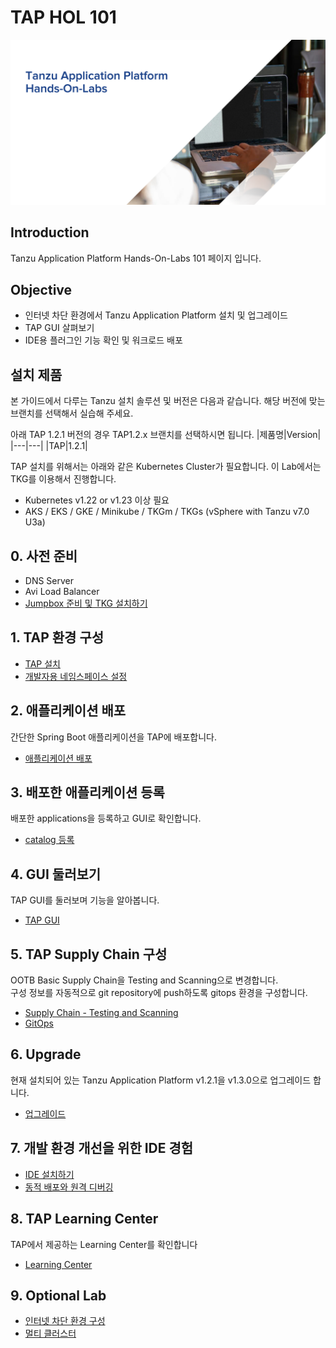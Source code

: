 # TAP HOL 101
![](./images/taphol_logo.png)

## Introduction
Tanzu Application Platform Hands-On-Labs 101 페이지 입니다.

## Objective
- 인터넷 차단 환경에서 Tanzu Application Platform 설치 및 업그레이드
- TAP GUI 살펴보기
- IDE용 플러그인 기능 확인 및 워크로드 배포

## 설치 제품
본 가이드에서 다루는 Tanzu 설치 솔루션 및 버전은 다음과 같습니다. 해당 버전에 맞는 브랜치를 선택해서 실습해 주세요. 

아래 TAP 1.2.1 버전의 경우 TAP1.2.x 브랜치를 선택하시면 됩니다.
|제품명|Version|
|---|---|
|TAP|1.2.1|

TAP 설치를 위해서는 아래와 같은 Kubernetes Cluster가 필요합니다. 이 Lab에서는 TKG를 이용해서 진행합니다.
- Kubernetes v1.22 or v1.23 이상 필요
- AKS / EKS / GKE / Minikube / TKGm / TKGs (vSphere with Tanzu v7.0 U3a)


## 0. 사전 준비
- DNS Server
- Avi Load Balancer
- [Jumpbox 준비 및 TKG 설치하기](./tap/jumpbox-prepare.md)

## 1. TAP 환경 구성
- [TAP 설치](./install/install-on-vsphere-hol.md)
- [개발자용 네임스페이스 설정](./install/dev-namespace.md)

## 2. 애플리케이션 배포
간단한 Spring Boot 애플리케이션을 TAP에 배포합니다.
- [애플리케이션 배포](./tap/app-deploy.md)

## 3. 배포한 애플리케이션 등록
배포한 applications을 등록하고 GUI로 확인합니다.
- [catalog 등록](./tap/catalog.md)

## 4. GUI 둘러보기
TAP GUI를 둘러보며 기능을 알아봅니다.
- [TAP GUI](./tap/gui.md)

## 5. TAP Supply Chain 구성
OOTB Basic Supply Chain을 Testing and Scanning으로 변경합니다.    
구성 정보를 자동적으로 git repository에 push하도록 gitops 환경을 구성합니다.
- [Supply Chain - Testing and Scanning](./tap/ootb-testing-and-scanning.md)
- [GitOps](./tap/gitops.md)

## 6. Upgrade
현재 설치되어 있는 Tanzu Application Platform v1.2.1을 v1.3.0으로 업그레이드 합니다.
- [업그레이드](./tap/upgrade.md)

## 7. 개발 환경 개선을 위한 IDE 경험
- [IDE 설치하기](./tap/ide.md)
- [동적 배포와 원격 디버깅](./tap/hotdeploy_debug.md)

## 8. TAP Learning Center
TAP에서 제공하는 Learning Center를 확인합니다
- [Learning Center](./tap/learning-center.md)

## 9. Optional Lab
- [인터넷 차단 환경 구성](./tap/full-air-gapped.md)
- [멀티 클러스터](./tap/multi-cluster.md)
